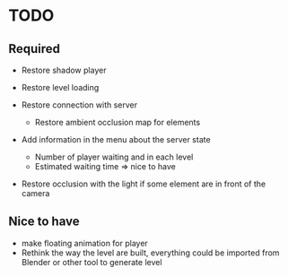 # TODO

## Required

- Restore shadow player
- Restore level loading
- Restore connection with server
  - Restore ambient occlusion map for elements
- Add information in the menu about the server state
  - Number of player waiting and in each level
  - Estimated waiting time => nice to have

- Restore occlusion with the light if some element are in front of the camera

## Nice to have

- make floating animation for player
- Rethink the way the level are built, everything could be imported from Blender or other tool to generate
  level
